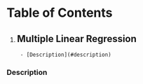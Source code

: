 # Table of Contents
1. ## Multiple Linear Regression
        - [Description](#description)













### Description
